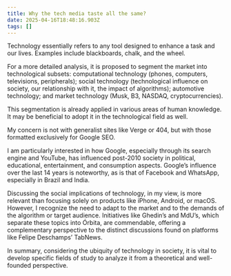 ```yaml
---
title: Why the tech media taste all the same?
date: 2025-04-16T18:48:16.903Z
tags: []
---
```


Technology essentially refers to any tool designed to enhance a task and our lives. Examples include blackboards, chalk, and the wheel.

For a more detailed analysis, it is proposed to segment the market into technological subsets: computational technology (phones, computers, televisions, peripherals); social technology (technological influence on society, our relationship with it, the impact of algorithms); automotive technology; and market technology (Musk, B3, NASDAQ, cryptocurrencies).

This segmentation is already applied in various areas of human knowledge. It may be beneficial to adopt it in the technological field as well.

My concern is not with generalist sites like Verge or 404, but with those formatted exclusively for Google SEO.

I am particularly interested in how Google, especially through its search engine and YouTube, has influenced post-2010 society in political, educational, entertainment, and consumption aspects. Google’s influence over the last 14 years is noteworthy, as is that of Facebook and WhatsApp, especially in Brazil and India.

Discussing the social implications of technology, in my view, is more relevant than focusing solely on products like iPhone, Android, or macOS. However, I recognize the need to adapt to the market and to the demands of the algorithm or target audience. Initiatives like Ghedin’s and MdU’s, which separate these topics into Órbita, are commendable, offering a complementary perspective to the distinct discussions found on platforms like Felipe Deschamps’ TabNews.

In summary, considering the ubiquity of technology in society, it is vital to develop specific fields of study to analyze it from a theoretical and well-founded perspective.
